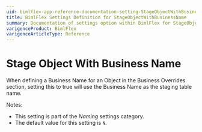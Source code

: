 ```yaml
---
uid: bimlflex-app-reference-documentation-setting-StageObjectWithBusinessName
title: BimlFlex Settings Definition for StageObjectWithBusinessName
summary: Documentation of settings option within BimlFlex for StageObjectWithBusinessName
varigenceProduct: BimlFlex
varigenceArticleType: Reference
---
```


# Stage Object With Business Name

When defining a Business Name for an Object in the Business Overrides section, setting this to true will use the Business Name as the staging table name.

Notes:

* This setting is part of the *Naming* settings category.
* The default value for this setting is `N`.
